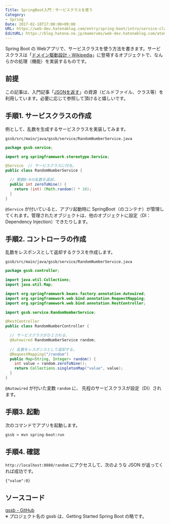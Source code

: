 ```yaml
---
Title: SpringBoot入門：サービスクラスを使う
Category:
- Spring
Date: 2017-02-18T17:00:00+09:00
URL: https://web-dev.hatenablog.com/entry/spring-boot/intro/service-class
EditURL: https://blog.hatena.ne.jp/mamorums/web-dev.hatenablog.com/atom/entry/10328749687179105969
---
```


Spring Boot の Webアプリで、サービスクラスを使う方法を書きます。サービスクラスは「[ドメイン駆動設計 - Wikipedia](https://ja.wikipedia.org/wiki/%E3%83%89%E3%83%A1%E3%82%A4%E3%83%B3%E9%A7%86%E5%8B%95%E8%A8%AD%E8%A8%88)」に登場するオブジェクトで、なんらかの処理（機能）を実装するものです。


## 前提
この記事は、入門記事「[JSONを返す](/entry/spring-boot/intro/response-json)」の資源（ビルドファイル、クラス等）を利用しています。必要に応じて参照して頂けると嬉しいです。


## 手順1. サービスクラスの作成
例として、乱数を生成するサービスクラスを実装してみます。

`gssb/src/main/java/gssb/service/RandomNumberService.java`

```java
package gssb.service;

import org.springframework.stereotype.Service;

@Service  // サービスクラスに付与。
public class RandomNumberService {

  // 整数0-9の乱数を返却。
  public int zeroToNine() {
    return (int) (Math.random() * 10);
  }
}
```

`@Service` が付いていると、アプリ起動時に SpringBoot（のコンテナ）が管理してくれます。管理されたオブジェクトは、他のオブジェクトに設定（DI：Dependency Injection）できたりします。


## 手順2. コントローラの作成
乱数をレスポンスとして返却するクラスを作成します。

`gssb/src/main/java/gssb/service/RandomNumberService.java`

```java
package gssb.controller;

import java.util.Collections;
import java.util.Map;

import org.springframework.beans.factory.annotation.Autowired;
import org.springframework.web.bind.annotation.RequestMapping;
import org.springframework.web.bind.annotation.RestController;

import gssb.service.RandomNumberService;

@RestController
public class RandomNumberController {

  // サービスクラスがＤＩされる。
  @Autowired RandomNumberService random;
  
  // 乱数をレスポンスとして返却する。
  @RequestMapping("/random")
  public Map<String, Integer> random() {
    int value = random.zeroToNine();
    return Collections.singletonMap("value", value);
  }
}
```

`@Autowired` が付いた変数 `random` に、 先程のサービスクラスが設定（DI）されます。


## 手順3. 起動
次のコマンドでアプリを起動します。

```txt
gssb > mvn spring-boot:run
```


## 手順4. 確認
`http://localhost:8080/random` にアクセスして、次のような JSON が返ってくれば成功です。

```
{"value":0}
```


## ソースコード
[gssb - GitHub](https://github.com/mamorum/blog/tree/master/code/gssb)  
※ プロジェクト名の gssb は、Getting Started Spring Boot の略です。
